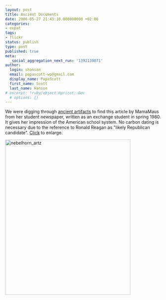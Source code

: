 ```yaml
---
layout: post
title: Ancient Documents
date: 2006-05-27 21:43:10.000000000 +02:00
categories:
- expat
tags:
- flickr
status: publish
type: post
published: true
meta:
  _social_aggregation_next_run: '1392139071'
author:
  login: shanson
  email: papascott-wp@gmail.com
  display_name: PapaScott
  first_name: Scott
  last_name: Hanson
# excerpt: !ruby/object:Hpricot::Doc
  # options: {}
---
```

<p>We were digging through <a href="http://www.papascott.de/archives/2006/05/27/ancient-history/">ancient artifacts</a> to find this article by MamaMaus from her student newspaper, written as an exchange student in spring 1980. It gives her impression of the American school system. No carbon dating is necessary due to the reference to Ronald Reagan as "likely Republican candidate". <a href="http://www.flickr.com/photo_zoom.gne?id=154297091&size=o" title="Photo Sharing">Click</a> to enlarge.</p>
<p><a href="http://www.flickr.com/photo_zoom.gne?id=154297091&size=o" title="Photo Sharing"><img src="http://static.flickr.com/69/154297091_38387d7e61.jpg" width="404" height="500" alt="nebelhorn_artz" /></a></p>
